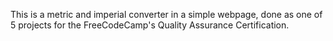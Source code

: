 This is a metric and imperial converter in a simple webpage, done as one of 5 projects for the FreeCodeCamp's Quality Assurance Certification. 
